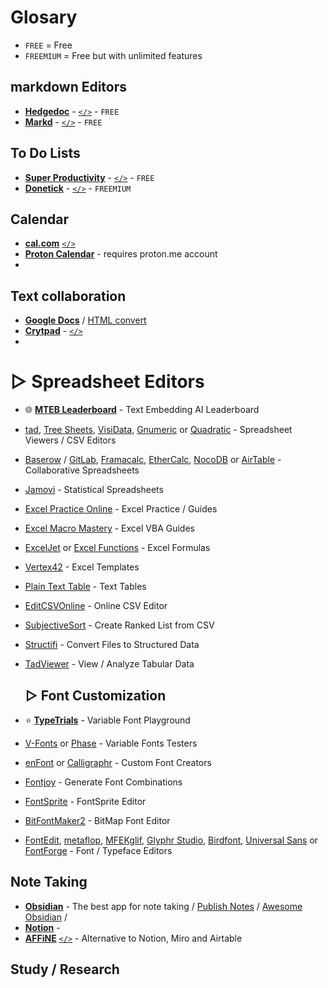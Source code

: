 # Glosary

- `FREE` = Free
- `FREEMIUM` = Free but with unlimited features

## markdown Editors

- [**Hedgedoc**](https://hedgedoc.org/) - [`</>`](https://github.com/hedgedoc/hedgedoc) - `FREE`
- [**Markd**](https://markd.it/) - [`</>`](https://github.com/itzcozi/markd) - `FREE`

## To Do Lists

- [**Super Productivity**](https://super-productivity.com/) - [`</>`](https://github.com/johannesjo/super-productivity) - `FREE`
- [**Donetick**](https://donetick.com/) - [`</>`](https://donetick.com/) - `FREEMIUM`

## Calendar

- [**cal.com**](https://cal.com/) [`</>`](https://github.com/calcom/cal.com)
- **[Proton Calendar](https://proton.me/calendar)** - requires proton.me account
-  

## Text collaboration

- [**Google Docs**](https://workspace.google.com/products/docs/) / [HTML convert](https://github.com/evbacher/gd2md-html)
- [**Crytpad**](https://cryptpad.fr) - [`</>`](https://github.com/cryptpad/cryptpad)
- [](https://)

# ▷ Spreadsheet Editors

* 🌐 **[MTEB Leaderboard](https://huggingface.co/spaces/mteb/leaderboard)** - Text Embedding AI Leaderboard
* [tad](https://github.com/antonycourtney/tad), [Tree Sheets](https://strlen.com/treesheets/), [VisiData](https://www.visidata.org/), [Gnumeric](http://www.gnumeric.org/) or [Quadratic](https://www.quadratichq.com/) - Spreadsheet Viewers / CSV Editors
* [Baserow](https://baserow.io/) / [GitLab](https://gitlab.com/baserow/baserow), [Framacalc](https://framacalc.org/), [EtherCalc](https://ethercalc.net/), [NocoDB](https://github.com/nocodb/nocodb) or [AirTable](https://airtable.com/) - Collaborative Spreadsheets
* [Jamovi](https://www.jamovi.org/) - Statistical Spreadsheets
* [Excel Practice Online](https://excel-practice-online.com/) - Excel Practice / Guides
* [Excel Macro Mastery](https://excelmacromastery.com/vba-articles/) - Excel VBA Guides
* [ExcelJet](https://exceljet.net/formulas) or [Excel Functions](https://www.excelfunctions.net/) - Excel Formulas
* [Vertex42](https://www.vertex42.com/) - Excel Templates
* [Plain Text Table](https://plaintexttools.github.io/plain-text-table/) - Text Tables
* [EditCSVOnline](https://www.editcsvonline.com/) - Online CSV Editor
* [SubjectiveSort](https://wiesenthal.github.io/SubjectiveSort/) - Create Ranked List from CSV
* [Structifi](https://structifi.com/) - Convert Files to Structured Data
* [TadViewer](https://www.tadviewer.com/) - View / Analyze Tabular Data

  ## ▷ Font Customization

* ⭐ **[TypeTrials](https://typetrials.com/)** - Variable Font Playground
* [V-Fonts](https://v-fonts.com/) or [Phase](https://www.eliashanzer.com/phase/) - Variable Fonts Testers
* [enFont](https://enfont.javierarce.com/) or [Calligraphr](https://www.calligraphr.com/en/) - Custom Font Creators
* [Fontjoy](https://fontjoy.com/) - Generate Font Combinations
* [FontSprite](https://adamstrange.itch.io/fontsprite) - FontSprite Editor
* [BitFontMaker2](https://pentacom.jp/pentacom/bitfontmaker2/) - BitMap Font Editor
* [FontEdit](https://github.com/ayoy/fontedit), [metaflop](https://www.metaflop.com/), [MFEKglif](https://github.com/MFEK/glif), [Glyphr Studio](https://www.glyphrstudio.com/), [Birdfont](https://birdfont.org/), [Universal Sans](https://universalsans.com/) or [FontForge](https://fontforge.org/en-US/) - Font / Typeface Editors



## Note Taking

- [**Obsidian**](https://obsidian.md/) - The best app for note taking / [Publish Notes](https://dg-docs.ole.dev/) / [Awesome Obsidian](https://github.com/kmaasrud/awesome-obsidian) /
- [**Notion**](https://www.notion.com) -
- [**AFFiNE**](https://affine.pro/) [`</>`](https://github.com/toeverything/AFFiNE) - Alternative to Notion, Miro and Airtable

## Study / Research